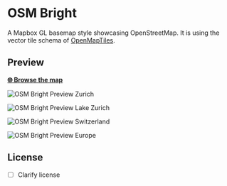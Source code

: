 # OSM Bright

A Mapbox GL basemap style showcasing OpenStreetMap.
It is using the vector tile
schema of [OpenMapTiles](https://github.com/openmaptiles/openmaptiles).

## Preview

**[:globe_with_meridians: Browse the map](https://api.mapbox.com/styles/v1/openmaptiles/ciw6czz2n00242kmg6hw20box.html?title=true&access_token=pk.eyJ1Ijoib3Blbm1hcHRpbGVzIiwiYSI6ImNpdnY3eTJxZzAwMGMyb3BpdWJmajcxNzcifQ.hP1BxcxldIhakMcPSJLQ1Q#6.25480302531493/49.89999723929091/8.791593589796264/0)**

![OSM Bright Preview Zurich](https://api.mapbox.com/styles/v1/openmaptiles/ciw6czz2n00242kmg6hw20box/static/8.540587,47.370555,14.08,0.00,0.00/600x400?access_token=pk.eyJ1Ijoib3Blbm1hcHRpbGVzIiwiYSI6ImNpdnY3eTJxZzAwMGMyb3BpdWJmajcxNzcifQ.hP1BxcxldIhakMcPSJLQ1Q)

![OSM Bright Preview Lake Zurich](https://api.mapbox.com/styles/v1/openmaptiles/ciw6czz2n00242kmg6hw20box/static/8.619184,47.336203,9.07,0.00,0.00/600x400?access_token=pk.eyJ1Ijoib3Blbm1hcHRpbGVzIiwiYSI6ImNpdnY3eTJxZzAwMGMyb3BpdWJmajcxNzcifQ.hP1BxcxldIhakMcPSJLQ1Q)

![OSM Bright Preview Switzerland](https://api.mapbox.com/styles/v1/openmaptiles/ciw6czz2n00242kmg6hw20box/static/8.243967,46.916315,6.21,0.00,0.00/600x400?access_token=pk.eyJ1Ijoib3Blbm1hcHRpbGVzIiwiYSI6ImNpdnY3eTJxZzAwMGMyb3BpdWJmajcxNzcifQ.hP1BxcxldIhakMcPSJLQ1Q)

![OSM Bright Preview Europe](https://api.mapbox.com/styles/v1/openmaptiles/ciw6czz2n00242kmg6hw20box/static/10.987258,46.453150,3.02,0.00,0.00/600x400?access_token=pk.eyJ1Ijoib3Blbm1hcHRpbGVzIiwiYSI6ImNpdnY3eTJxZzAwMGMyb3BpdWJmajcxNzcifQ.hP1BxcxldIhakMcPSJLQ1Q)

## License

- [ ] Clarify license
